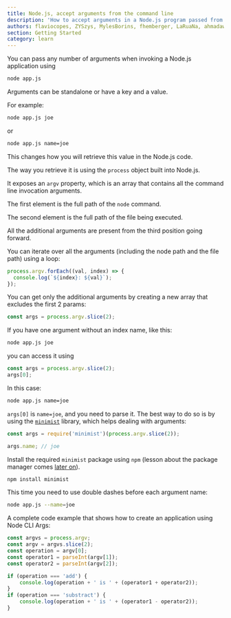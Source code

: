 ```yaml
---
title: Node.js, accept arguments from the command line
description: 'How to accept arguments in a Node.js program passed from the command line'
authors: flaviocopes, ZYSzys, MylesBorins, fhemberger, LaRuaNa, ahmadawais
section: Getting Started
category: learn
---
```


You can pass any number of arguments when invoking a Node.js application using

```bash
node app.js
```

Arguments can be standalone or have a key and a value.

For example:

```bash
node app.js joe
```

or

```bash
node app.js name=joe
```

This changes how you will retrieve this value in the Node.js code.

The way you retrieve it is using the `process` object built into Node.js.

It exposes an `argv` property, which is an array that contains all the command line invocation arguments.

The first element is the full path of the `node` command.

The second element is the full path of the file being executed.

All the additional arguments are present from the third position going forward.

You can iterate over all the arguments (including the node path and the file path) using a loop:

```js
process.argv.forEach((val, index) => {
  console.log(`${index}: ${val}`);
});
```

You can get only the additional arguments by creating a new array that excludes the first 2 params:

```js
const args = process.argv.slice(2);
```

If you have one argument without an index name, like this:

```bash
node app.js joe
```

you can access it using

```js
const args = process.argv.slice(2);
args[0];
```

In this case:

```bash
node app.js name=joe
```

`args[0]` is `name=joe`, and you need to
parse it. The best way to do so is by using the [`minimist`](https://www.npmjs.com/package/minimist) library, which helps dealing with arguments:

```js
const args = require('minimist')(process.argv.slice(2));

args.name; // joe
```

Install the required `minimist` package using `npm` (lesson about the package manager comes [later on](https://nodejs.dev/learn/an-introduction-to-the-npm-package-manager)).

```bash
npm install minimist
```

This time you need to use double dashes before each argument name:

```bash
node app.js --name=joe
```

A complete code example that shows how to create an application using Node CLI Args:

```js
const argvs = process.argv;
const argv = argvs.slice(2);
const operation = argv[0];
const operator1 = parseInt(argv[1]);
const operator2 = parseInt(argv[2]);

if (operation === 'add') {
    console.log(operation + ' is ' + (operator1 + operator2));
}
if (operation === 'substract') {
    console.log(operation + ' is ' + (operator1 - operator2));
}
```
